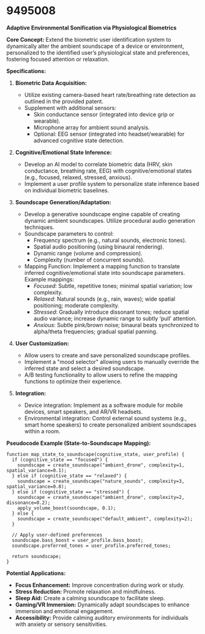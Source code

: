 # 9495008

**Adaptive Environmental Sonification via Physiological Biometrics**

**Core Concept:** Extend the biometric user identification system to dynamically alter the ambient soundscape of a device or environment, personalized to the identified user’s physiological state and preferences, fostering focused attention or relaxation.

**Specifications:**

1.  **Biometric Data Acquisition:**
    *   Utilize existing camera-based heart rate/breathing rate detection as outlined in the provided patent.
    *   Supplement with additional sensors:
        *   Skin conductance sensor (integrated into device grip or wearable).
        *   Microphone array for ambient sound analysis.
        *   Optional: EEG sensor (integrated into headset/wearable) for advanced cognitive state detection.

2.  **Cognitive/Emotional State Inference:**
    *   Develop an AI model to correlate biometric data (HRV, skin conductance, breathing rate, EEG) with cognitive/emotional states (e.g., focused, relaxed, stressed, anxious).
    *   Implement a user profile system to personalize state inference based on individual biometric baselines.

3.  **Soundscape Generation/Adaptation:**
    *   Develop a generative soundscape engine capable of creating dynamic ambient soundscapes.  Utilize procedural audio generation techniques.
    *   Soundscape parameters to control:
        *   Frequency spectrum (e.g., natural sounds, electronic tones).
        *   Spatial audio positioning (using binaural rendering).
        *   Dynamic range (volume and compression).
        *   Complexity (number of concurrent sounds).
    *   Mapping Function:  Implement a mapping function to translate inferred cognitive/emotional state into soundscape parameters.  Example mappings:
        *   *Focused*:  Subtle, repetitive tones; minimal spatial variation; low complexity.
        *   *Relaxed*:  Natural sounds (e.g., rain, waves); wide spatial positioning; moderate complexity.
        *   *Stressed*:  Gradually introduce dissonant tones; reduce spatial audio variance; increase dynamic range to subtly ‘pull’ attention.
        *   *Anxious*:  Subtle pink/brown noise; binaural beats synchronized to alpha/theta frequencies; gradual spatial panning.

4.  **User Customization:**
    *   Allow users to create and save personalized soundscape profiles.
    *   Implement a "mood selector" allowing users to manually override the inferred state and select a desired soundscape.
    *   A/B testing functionality to allow users to refine the mapping functions to optimize their experience.

5.  **Integration:**
    *   Device integration: Implement as a software module for mobile devices, smart speakers, and AR/VR headsets.
    *   Environmental integration:  Control external sound systems (e.g., smart home speakers) to create personalized ambient soundscapes within a room.

**Pseudocode Example (State-to-Soundscape Mapping):**

```
function map_state_to_soundscape(cognitive_state, user_profile) {
  if (cognitive_state == "focused") {
    soundscape = create_soundscape("ambient_drone", complexity=1, spatial_variance=0.1);
  } else if (cognitive_state == "relaxed") {
    soundscape = create_soundscape("nature_sounds", complexity=3, spatial_variance=0.8);
  } else if (cognitive_state == "stressed") {
    soundscape = create_soundscape("ambient_drone", complexity=2, dissonance=0.2);
    apply_volume_boost(soundscape, 0.1);
  } else {
    soundscape = create_soundscape("default_ambient", complexity=2);
  }

  // Apply user-defined preferences
  soundscape.bass_boost = user_profile.bass_boost;
  soundscape.preferred_tones = user_profile.preferred_tones;

  return soundscape;
}
```

**Potential Applications:**

*   **Focus Enhancement:**  Improve concentration during work or study.
*   **Stress Reduction:**  Promote relaxation and mindfulness.
*   **Sleep Aid:**  Create a calming soundscape to facilitate sleep.
*   **Gaming/VR Immersion:**  Dynamically adapt soundscapes to enhance immersion and emotional engagement.
*   **Accessibility:**  Provide calming auditory environments for individuals with anxiety or sensory sensitivities.